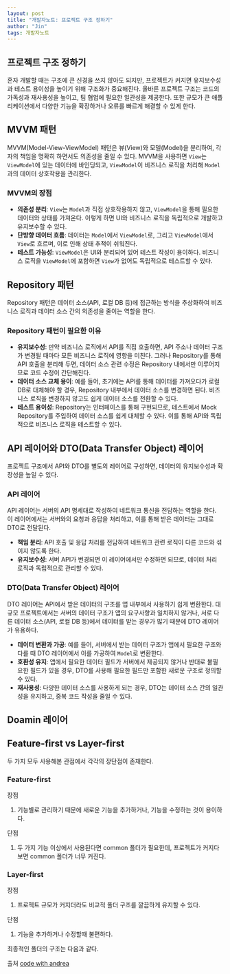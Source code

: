 ```yaml
---
layout: post
title: "개발자노트: 프로젝트 구조 정하기"
author: "Jin"
tags: 개발자노트
---
```

## 프로젝트 구조 정하기

혼자 개발할 때는 구조에 큰 신경을 쓰지 않아도 되지만, 프로젝트가 커지면 유지보수성과 테스트 용이성을 높이기 위해 구조화가 중요해진다. 올바른 프로젝트 구조는 코드의 가독성과 재사용성을 높이고, 팀 협업에 필요한 일관성을 제공한다. 또한 규모가 큰 애플리케이션에서 다양한 기능을 확장하거나 오류를 빠르게 해결할 수 있게 한다.

## MVVM 패턴

MVVM(Model-View-ViewModel) 패턴은 뷰(View)와 모델(Model)을 분리하여, 각자의 책임을 명확히 하면서도 의존성을 줄일 수 있다. MVVM을 사용하면 `View`는 `ViewModel`에 있는 데이터에 바인딩되고, `ViewModel`이 비즈니스 로직을 처리해 `Model`과의 데이터 상호작용을 관리한다. 

### MVVM의 장점

- **의존성 분리**: `View`는 `Model`과 직접 상호작용하지 않고, `ViewModel`을 통해 필요한 데이터와 상태를 가져온다. 이렇게 하면 UI와 비즈니스 로직을 독립적으로 개발하고 유지보수할 수 있다.
- **단방향 데이터 흐름**: 데이터는 `Model`에서 `ViewModel`로, 그리고 `ViewModel`에서 `View`로 흐르며, 이로 인해 상태 추적이 쉬워진다.
- **테스트 가능성**: `ViewModel`은 UI와 분리되어 있어 테스트 작성이 용이하다. 비즈니스 로직을 `ViewModel`에 포함하면 `View`가 없어도 독립적으로 테스트할 수 있다.

## Repository 패턴

Repository 패턴은 데이터 소스(API, 로컬 DB 등)에 접근하는 방식을 추상화하여 비즈니스 로직과 데이터 소스 간의 의존성을 줄이는 역할을 한다. 

### Repository 패턴이 필요한 이유

- **유지보수성**: 만약 비즈니스 로직에서 API를 직접 호출하면, API 주소나 데이터 구조가 변경될 때마다 모든 비즈니스 로직에 영향을 미친다. 그러나 Repository를 통해 API 호출을 분리해 두면, 데이터 소스 관련 수정은 Repository 내에서만 이루어지므로 코드 수정이 간단해진다.
- **데이터 소스 교체 용이**: 예를 들어, 초기에는 API를 통해 데이터를 가져오다가 로컬 DB로 대체해야 할 경우, Repository 내부에서 데이터 소스를 변경하면 된다. 비즈니스 로직을 변경하지 않고도 쉽게 데이터 소스를 전환할 수 있다.
- **테스트 용이성**: Repository는 인터페이스를 통해 구현되므로, 테스트에서 Mock Repository를 주입하여 데이터 소스를 쉽게 대체할 수 있다. 이를 통해 API와 독립적으로 비즈니스 로직을 테스트할 수 있다.

## API 레이어와 DTO(Data Transfer Object) 레이어

프로젝트 구조에서 API와 DTO를 별도의 레이어로 구성하면, 데이터의 유지보수성과 확장성을 높일 수 있다.

### API 레이어

API 레이어는 서버의 API 명세대로 작성하여 네트워크 통신을 전담하는 역할을 한다. 이 레이어에서는 서버와의 요청과 응답을 처리하고, 이를 통해 받은 데이터는 그대로 DTO로 전달된다. 

- **책임 분리**: API 호출 및 응답 처리를 전담하여 네트워크 관련 로직이 다른 코드와 섞이지 않도록 한다.
- **유지보수성**: 서버 API가 변경되면 이 레이어에서만 수정하면 되므로, 데이터 처리 로직과 독립적으로 관리할 수 있다.

### DTO(Data Transfer Object) 레이어

DTO 레이어는 API에서 받은 데이터의 구조를 앱 내부에서 사용하기 쉽게 변환한다. 대규모 프로젝트에서는 서버의 데이터 구조가 앱의 요구사항과 일치하지 않거나, 서로 다른 데이터 소스(API, 로컬 DB 등)에서 데이터를 받는 경우가 많기 때문에 DTO 레이어가 유용하다.

- **데이터 변환과 가공**: 예를 들어, 서버에서 받는 데이터 구조가 앱에서 필요한 구조와 다를 때 DTO 레이어에서 이를 가공하여 `Model`로 변환한다.
- **호환성 유지**: 앱에서 필요한 데이터 필드가 서버에서 제공되지 않거나 반대로 불필요한 필드가 있을 경우, DTO를 사용해 필요한 필드만 포함한 새로운 구조로 정의할 수 있다.
- **재사용성**: 다양한 데이터 소스를 사용하게 되는 경우, DTO는 데이터 소스 간의 일관성을 유지하고, 중복 코드 작성을 줄일 수 있다. 

## Doamin 레이어



## Feature-first vs Layer-first

두 가지 모두 사용해본 관점에서 각각의 장단점이 존재한다.

### Feature-first

장점

1. 기능별로 관리하기 때문에 새로운 기능을 추가하거나, 기능을 수정하는 것이 용이하다.

단점

1. 두 가지 기능 이상에서 사용된다면 common 폴더가 필요한데, 프로젝트가 커지다보면 common 폴더가 너무 커진다.

### Layer-first

장점

1. 프로젝트 규모가 커지더라도 비교적 폴더 구조를 깔끔하게 유지할 수 있다.

단점

1. 기능을 추가하거나 수정할때 불편하다.

최종적인 폴더의 구조는 다음과 같다.



출처 [code with andrea](https://codewithandrea.com/tutorials/) 